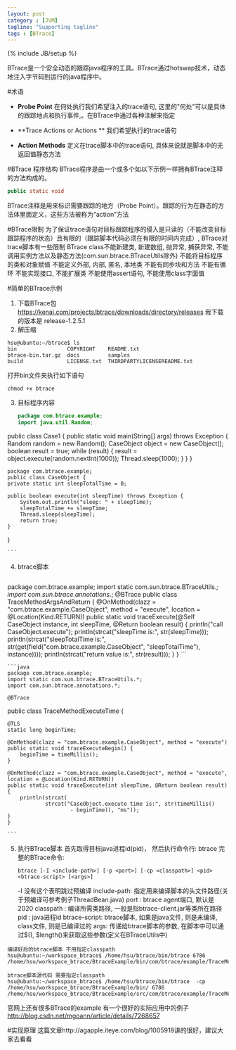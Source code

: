 ```yaml
---
layout: post
category : [JVM]
tagline: "Supporting tagline"
tags : [BTrace]
---
```

{% include JB/setup %}

BTrace是一个安全动态的跟踪java程序的工具。BTrace通过hotswap技术，动态地注入字节码到运行的java程序中。

#术语

 - **Probe Point**
在何处执行我们希望注入的trace语句, 这里的"何处"可以是具体的跟踪地点和执行事件,。在BTrace中通过各种注解来指定 

 - **Trace Actions or Actions **
我们希望执行的trace语句
 
 - **Action Methods** 
定义在trace脚本中的trace语句, 具体来说就是脚本中的无返回值静态方法

#BTrace 程序结构
BTrace程序是由一个或多个如以下示例一样拥有BTrace注释的方法构成的。
```java
public static void
```
BTrace注释是用来标识需要跟踪的地方（Probe Point）。跟踪的行为在静态的方法体里面定义，这些方法被称为“action”方法

#BTrace限制 
为了保证trace语句对目标跟踪程序的侵入是只读的（不能改变目标跟踪程序的状态）且有限的（跟踪脚本代码必须在有限的时间内完成）, BTrace对trace脚本有一些限制
BTrace class不能新建类, 新建数组, 抛异常, 捕获异常,
不能调用实例方法以及静态方法(com.sun.btrace.BTraceUtils除外)
不能将目标程序的类和对象赋值
不能定义外部, 内部, 匿名, 本地类
不能有同步块和方法
不能有循环
不能实现接口, 不能扩展类
不能使用assert语句, 不能使用class字面值

#简单的BTrace示例

 1. 下载BTrace包
 https://kenai.com/projects/btrace/downloads/directory/releases
 我下载的版本是  release-1.2.5.1 
 2. 解压缩
  ```shell
  hsu@ubuntu:~/btrace$ ls
bin                COPYRIGHT    README.txt
btrace-bin.tar.gz  docs         samples
build              LICENSE.txt  THIRDPARTYLICENSEREADME.txt

  ```
  打开bin文件夹执行如下语句
  ```shell
  chmod +x btrace
  ```

 3. 目标程序内容
	```java
	package com.btrace.example;
	import java.util.Random;
public class Case1 {
	public static void main(String[] args) throws Exception {
		Random random = new Random();
		CaseObject object = new CaseObject();
		boolean result = true;
		while (result) {
			result = object.execute(random.nextInt(1000));
			Thread.sleep(1000);
		}
	}
}

	package com.btrace.example;
	public class CaseObject {
	private static int sleepTotalTime = 0;

	public boolean execute(int sleepTime) throws Exception {
		System.out.println("sleep: " + sleepTime);
		sleepTotalTime += sleepTime;
		Thread.sleep(sleepTime);
		return true;
	}
}

	```

 4. btrace脚本
	```java
package com.btrace.example;
import static com.sun.btrace.BTraceUtils.*;
import com.sun.btrace.annotations.*;
@BTrace
public class TraceMethodArgsAndReturn {
@OnMethod(clazz = "com.btrace.example.CaseObject", method = "execute", location = @Location(Kind.RETURN))
public static void traceExecute(@Self CaseObject instance, int sleepTime,
        @Return boolean result) {
    println("call CaseObject.execute");
    println(strcat("sleepTime is:", str(sleepTime)));
    println(strcat("sleepTotalTime is:",
            str(get(field("com.btrace.example.CaseObject", "sleepTotalTime"), instance))));
    println(strcat("return value is:", str(result)));
}
}
	``` 
	
	```java
	package com.btrace.example;
	import static com.sun.btrace.BTraceUtils.*;
	import com.sun.btrace.annotations.*;

	@BTrace
public class TraceMethodExecuteTime {

	@TLS
	static long beginTime;

	@OnMethod(clazz = "com.btrace.example.CaseObject", method = "execute")
	public static void traceExecuteBegin() {
		beginTime = timeMillis();
	}

	@OnMethod(clazz = "com.btrace.example.CaseObject", method = "execute", location = @Location(Kind.RETURN))
	public static void traceExecute(int sleepTime, @Return boolean result) {
		println(strcat(
				strcat("CaseObject.execute time is:", str(timeMillis()
						- beginTime)), "ms"));
	}
	}
	
	```

 5. 执行BTrace脚本
 首先取得目标java进程id(pid)， 然后执行命令行: btrace <pid> <btrace-script> 
 完整的BTrace命令: 
	```shell
	btrace [-I <include-path>] [-p <port>] [-cp <classpath>] <pid> <btrace-script> [<args>]
	```
	-I 没有这个表明跳过预编译
	include-path: 指定用来编译脚本的头文件路径(关于预编译可参考例子ThreadBean.java)
	port : btrace agent端口, 默认是2020
	classpath : 编译所需类路径, 一般是指btrace-client.jar等类所在路径
	pid : java进程id
	btrace-script: btrace脚本, 如果是java文件, 则是未编译, class文件, 则是已编译过的
	args: 传递给btrace脚本的参数, 在脚本中可以通过$(), $length()来获取这些参数(定义在BTraceUtils中)

```shell
编译好后的btrace脚本 不用指定classpath
hsu@ubuntu:~/workspace_btrace$ /home/hsu/btrace/bin/btrace 6786 			 /home/hsu/workspace_btrace/BtraceExample/bin/com/btrace/example/TraceMethodArgsAndReturn.class 

btrace脚本源代码 需要指定classpath
hsu@ubuntu:~/workspace_btrace$ /home/hsu/btrace/bin/btrace  -cp /home/hsu/workspace_btrace/BtraceExample/bin/ 6786  /home/hsu/workspace_btrace/BtraceExample/src/com/btrace/example/TraceMethodArgsAndReturn.java 
```

官网上还有很多BTrace的example
有一个很好的实际应用中的例子 http://blog.csdn.net/mgoann/article/details/7268657
	 
#实现原理
这篇文章http://agapple.iteye.com/blog/1005918讲的很好，建议大家去看看